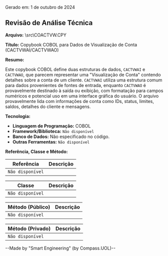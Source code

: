 Gerado em: 1 de outubro de 2024

## Revisão de Análise Técnica

**Arquivo:**  \src\COACTVW.CPY

**Título:**  Copybook COBOL para Dados de Visualização de Conta (CACTVWAI/CACTVWAO)

**Resumo:** 

Este copybook COBOL define duas estruturas de dados, `CACTVWAI` e `CACTVWAO`, que parecem representar uma "Visualização de Conta" contendo detalhes sobre a conta de um cliente. `CACTVWAI` utiliza uma estrutura comum para dados provenientes de fontes de entrada, enquanto `CACTVWAO` é provavelmente destinado à saída ou exibição, com formatação para campos numéricos e potencial uso em uma interface gráfica do usuário. O arquivo provavelmente lida com informações de conta como IDs, status, limites, saldos, detalhes do cliente e mensagens.

**Tecnologia:**

* **Linguagem de Programação:** COBOL
* **Framework/Biblioteca:** `Não disponível`
* **Banco de Dados:** Não especificado no código.
* **Outras Ferramentas:** `Não disponível`

**Referência, Classe e Método:**

| Referência | Descrição |
|---|---|
| `Não disponível` | |

| Classe | Descrição |
|---|---|
| `Não disponível` |  |

| Método (Público) | Descrição |
|---|---|
| `Não disponível` |  |

| Método (Privado) | Descrição |
|---|---|
| `Não disponível` |  |

--Made by "Smart Engineering" (by Compass.UOL)--